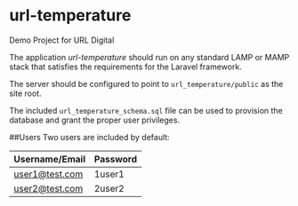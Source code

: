 # url-temperature
Demo Project for URL Digital

The application _url-temperature_ should run on any standard LAMP or MAMP stack that satisfies the requirements for the Laravel framework.

The server should be configured to point to `url_temperature/public` as the site root.

The included `url_temperature_schema.sql` file can be used to provision the database and grant the proper user privileges.

##Users
Two users are included by default:

| Username/Email | Password |
| --- | --- |
| user1@test.com   | 1user1 |
| user2@test.com | 2user2 |

